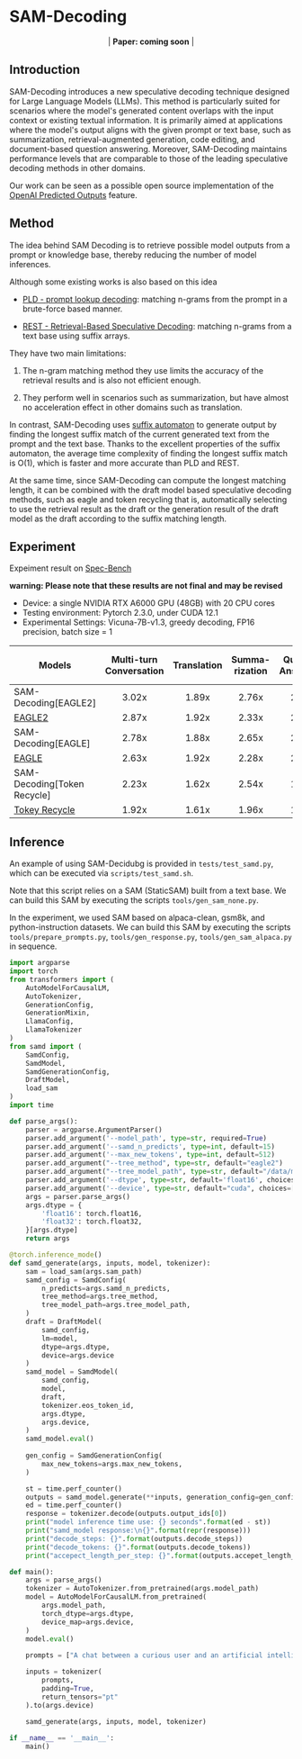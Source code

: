 # SAM-Decoding

<p align="center">
| <b>Paper: coming soon</b></a> |
</p>

## Introduction

SAM-Decoding introduces a new speculative decoding technique designed for Large Language Models (LLMs). This method is particularly suited for scenarios where the model's generated content overlaps with the input context or existing textual information. It is primarily aimed at applications where the model's output aligns with the given prompt or text base, such as summarization, retrieval-augmented generation, code editing, and document-based question answering. Moreover, SAM-Decoding maintains performance levels that are comparable to those of the leading speculative decoding methods in other domains.

Our work can be seen as a possible open source implementation of the [OpenAI Predicted Outputs](https://community.openai.com/t/introducing-predicted-outputs/1004502) feature.

## Method

The idea behind SAM Decoding is to retrieve possible model outputs from a prompt or knowledge base, thereby reducing the number of model inferences.

Although some existing works is also based on this idea

- [PLD - prompt lookup decoding](https://github.com/apoorvumang/prompt-lookup-decoding): matching n-grams from the prompt in a brute-force based manner.

- [REST - Retrieval-Based Speculative Decoding](https://github.com/FasterDecoding/REST): matching n-grams from a text base using suffix arrays.

They have two main limitations:

1. The n-gram matching method they use limits the accuracy of the retrieval results and is also not efficient enough.

2. They perform well in scenarios such as summarization, but have almost no acceleration effect in other domains such as translation.

In contrast, SAM-Decoding uses [suffix automaton](https://en.wikipedia.org/wiki/Suffix_automaton) to generate output by finding the longest suffix match of the current generated text from the prompt and the text base. Thanks to the excellent properties of the suffix automaton, the average time complexity of finding the longest suffix match is O(1), which is faster and more accurate than PLD and REST.

At the same time, since SAM-Decoding can compute the longest matching length, it can be combined with the draft model based speculative decoding methods, such as eagle and token recycling that is, automatically selecting to use the retrieval result as the draft or the generation result of the draft model as the draft according to the suffix matching length.

## Experiment

Expeiment result on [Spec-Bench](https://github.com/hemingkx/Spec-Bench)

**warning: Please note that these results are not final and may be revised**

- Device: a single NVIDIA RTX A6000 GPU (48GB) with 20 CPU cores
- Testing environment: Pytorch 2.3.0, under CUDA 12.1
- Experimental Settings: Vicuna-7B-v1.3, greedy decoding, FP16 precision, batch size = 1

| Models                                                        | Multi-turn Conversation | Translation | Summa-rization | Question Answering | Mathematical Reasoning | Retrieval-aug. Generation | #Mean Accepted Tokens |  Overall  |
| ------------------------------------------------------------  | :---------------------: | :---------: | :------------: | :----------------: | :--------------------: | :-----------------------: | :-------------------: | :-------: |
| SAM-Decoding\[EAGLE2\]                                        |          3.02x          |    1.89x    |     2.76x      |       2.19x        |         2.83x          |           2.23x           |         3.49          |   2.49x   |
| [EAGLE2](https://github.com/SafeAILab/EAGLE)                  |          2.87x          |    1.92x    |     2.33x      |       2.20x        |         2.88x          |           2.03x           |         4.36          |   2.38x   |
| SAM-Decoding\[EAGLE\]                                         |          2.78x          |    1.88x    |     2.65x      |       2.12x        |         2.57x          |           2.10x           |         3.77          |   2.35x   |
| [EAGLE](https://huggingface.co/blog/assisted-generation)      |          2.63x          |    1.92x    |     2.28x      |       2.11x        |         2.64x          |           1.95x           |         3.57          |   2.27x   |
| SAM-Decoding\[Token Recycle\]                                 |          2.23x          |    1.62x    |     2.54x      |       1.81x        |         2.13x          |           1.87x           |         2.98          |   2.03x   |
| [Tokey Recycle](https://arxiv.org/abs/2408.08696)             |          1.92x          |    1.61x    |     1.96x      |       1.71x        |         2.16x          |           1.68x           |         2.83          |   1.84x   |


## Inference

An example of using SAM-Decidubg is provided in `tests/test_samd.py`, which can be executed via `scripts/test_samd.sh`. 

Note that this script relies on a SAM (StaticSAM) built from a text base. We can build this SAM by executing the scripts `tools/gen_sam_none.py`.

In the experiment, we used SAM based on alpaca-clean, gsm8k, and python-instruction datasets. We can build this SAM by executing the scripts `tools/prepare_prompts.py`, `tools/gen_response.py`, `tools/gen_sam_alpaca.py` in sequence.

```python
import argparse
import torch
from transformers import (
    AutoModelForCausalLM, 
    AutoTokenizer, 
    GenerationConfig,
    GenerationMixin,
    LlamaConfig,
    LlamaTokenizer
)
from samd import (
    SamdConfig, 
    SamdModel, 
    SamdGenerationConfig,
    DraftModel,
    load_sam
)
import time

def parse_args():
    parser = argparse.ArgumentParser()
    parser.add_argument('--model_path', type=str, required=True)
    parser.add_argument('--samd_n_predicts', type=int, default=15)
    parser.add_argument('--max_new_tokens', type=int, default=512)
    parser.add_argument("--tree_method", type=str, default="eagle2")
    parser.add_argument("--tree_model_path", type=str, default="/data/models/EAGLE-Vicuna-7B-v1.3")
    parser.add_argument('--dtype', type=str, default='float16', choices=['float16', 'float32'])
    parser.add_argument('--device', type=str, default="cuda", choices=['cuda', 'cpu'])
    args = parser.parse_args()
    args.dtype = {
        'float16': torch.float16,
        'float32': torch.float32,
    }[args.dtype]
    return args

@torch.inference_mode()
def samd_generate(args, inputs, model, tokenizer):
    sam = load_sam(args.sam_path)
    samd_config = SamdConfig(
        n_predicts=args.samd_n_predicts,
        tree_method=args.tree_method,
        tree_model_path=args.tree_model_path,
    )
    draft = DraftModel(
        samd_config, 
        lm=model,
        dtype=args.dtype,
        device=args.device
    )
    samd_model = SamdModel(
        samd_config, 
        model, 
        draft, 
        tokenizer.eos_token_id,
        args.dtype,
        args.device,
    )
    samd_model.eval()
    
    gen_config = SamdGenerationConfig(
        max_new_tokens=args.max_new_tokens,
    )

    st = time.perf_counter()
    outputs = samd_model.generate(**inputs, generation_config=gen_config)
    ed = time.perf_counter()
    response = tokenizer.decode(outputs.output_ids[0])
    print("model inference time use: {} seconds".format(ed - st))
    print("samd_model response:\n{}".format(repr(response)))
    print("decode_steps: {}".format(outputs.decode_steps))
    print("decode_tokens: {}".format(outputs.decode_tokens))
    print("accepect_length_per_step: {}".format(outputs.accepet_length_per_step))

def main():
    args = parse_args()
    tokenizer = AutoTokenizer.from_pretrained(args.model_path)
    model = AutoModelForCausalLM.from_pretrained(
        args.model_path, 
        torch_dtype=args.dtype, 
        device_map=args.device,
    )
    model.eval()
    
    prompts = ["A chat between a curious user and an artificial intelligence assistant. The assistant gives helpful, detailed, and polite answers to the user\'s questions.\n\nUSER: Embrace the role of Sheldon from \"The Big Bang Theory\" as we delve into our conversation. Don\u2019t start with phrases like \"As Sheldon\". Let's kick things off with the following question: \"What is your opinion on hand dryers?\"\n\nASSISTANT: "]

    inputs = tokenizer(
        prompts, 
        padding=True, 
        return_tensors="pt"
    ).to(args.device)
    
    samd_generate(args, inputs, model, tokenizer)

if __name__ == '__main__':
    main()

```